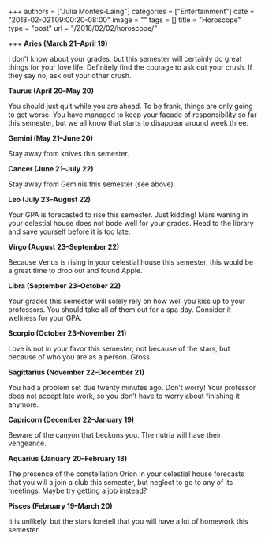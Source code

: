 +++
authors = ["Julia Montes-Laing"]
categories = ["Entertainment"]
date = "2018-02-02T09:00:20-08:00"
image = ""
tags = []
title = "Horoscope"
type = "post"
url = "/2018/02/02/horoscope/"

+++
**Aries (March 21–April 19)**

I don’t know about your grades, but this semester will certainly do great things for your love life. Definitely find the courage to ask out your crush. If they say no, ask out your other crush. 

**Taurus (April 20–May 20)**

You should just quit while you are ahead. To be frank, things are only going to get worse. You have managed to keep your facade of responsibility so far this semester, but we all know that starts to disappear around week three. 

**Gemini (May 21–June 20)**

Stay away from knives this semester. 

**Cancer (June 21–July 22)**

Stay away from Geminis this semester (see above).

 

**Leo (July 23–August 22)**

Your GPA is forecasted to rise this semester. Just kidding! Mars waning in your celestial house does not bode well for your grades. Head to the library and save yourself before it is too late. 

**Virgo (August 23–September 22)**

Because Venus is rising in your celestial house this semester, this would be a great time to drop out and found Apple. 

**Libra (September 23–October 22)**

Your grades this semester will solely rely on how well you kiss up to your professors. You should take all of them out for a spa day. Consider it wellness for your GPA. 

**Scorpio (October 23–November 21)**

Love is not in your favor this semester; not because of the stars, but because of who you are as a person. Gross. 

**Sagittarius (November 22–December 21)**

You had a problem set due twenty minutes ago. Don’t worry! Your professor does not accept late work, so you don’t have to worry about finishing it anymore.  

**Capricorn (December 22–January 19)**

Beware of the canyon that beckons you. The nutria will have their vengeance. 

**Aquarius (January 20–February 18)**

The presence of the constellation Orion in your celestial house forecasts that you will a join a club this semester, but neglect to go to any of its meetings. Maybe try getting a job instead?

**Pisces (February 19–March 20)**

It is unlikely, but the stars foretell that you will have a lot of homework this semester. 